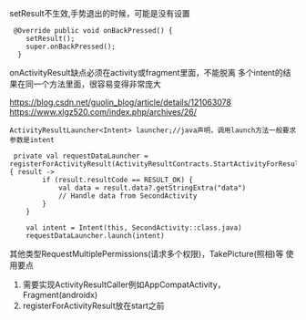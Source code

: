 
setResult不生效,手势退出的时候，可能是没有设置
```
 @Override public void onBackPressed() {
    setResult();
    super.onBackPressed();
  }
```


onActivityResult缺点必须在activity或fragment里面，不能脱离
多个intent的结果在同一个方法里面，很容易变得非常庞大

https://blog.csdn.net/guolin_blog/article/details/121063078
https://www.xlgz520.com/index.php/archives/26/
```
ActivityResultLauncher<Intent> launcher;//java声明，调用launch方法一般要求参数是intent

 private val requestDataLauncher = registerForActivityResult(ActivityResultContracts.StartActivityForResult()) { result ->
        if (result.resultCode == RESULT_OK) {
            val data = result.data?.getStringExtra("data")
            // Handle data from SecondActivity
        }
    }
    
    val intent = Intent(this, SecondActivity::class.java)
    requestDataLauncher.launch(intent)
```
其他类型RequestMultiplePermissions(请求多个权限)，TakePicture(照相)等
使用要点
1. 需要实现ActivityResultCaller例如AppCompatActivity，Fragment(androidx)
2. registerForActivityResult放在start之前